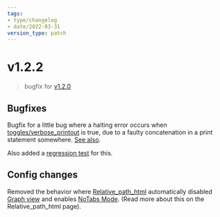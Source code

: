 ```yaml
---
tags:
- type/changelog
- date/2022-03-31
version_type: patch
---
```

   
# v1.2.2   
> bugfix for [v1.2.0](../Changelog/v1.2.0.md)   
   
## Bugfixes    
Bugfix for a little bug where a halting error occurs when [toggles/verbose_printout](../Configurations/Configuration%20Options.md#verbose_printout) is true, due to a faulty concatenation in a print statement somewhere. [See also](https://github.com/obsidian-html/obsidian-html/pull/203).   
   
Also added a [regression test](https://github.com/obsidian-html/obsidian-html/issues/204) for this.   
   
## Config changes   
Removed the behavior where [Relative_path_html](../Configurations/Relative_path_html.md) automatically disabled [Graph view](../Configurations/Graph%20view.md) and enables [NoTabs Mode](../Configurations/NoTabs%20Mode.md). (Read more about this on the Relative_path_html page).
